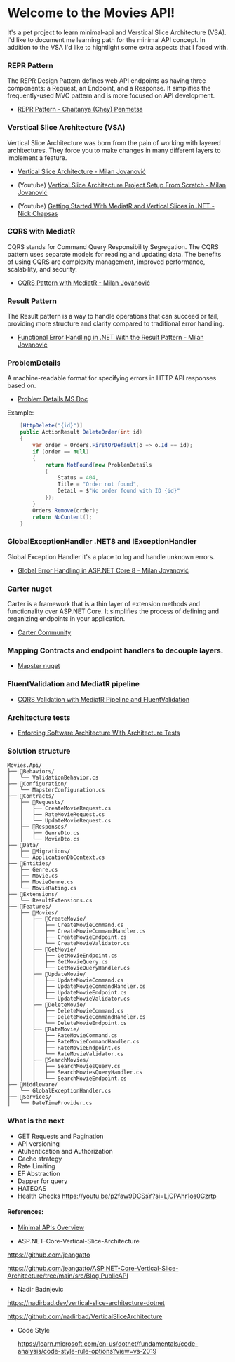 
# Welcome to the Movies API!

It's a pet project to learn minimal-api and Verstical Slice Architecture (VSA).
I'd like to document me learning path for the minimal API concept.
In addition to the VSA I'd like to hightlight some extra aspects that I faced with.


### REPR Pattern

The REPR Design Pattern defines web API endpoints as having three components: a Request, an Endpoint, and a Response. It simplifies the frequently-used MVC pattern and is more focused on API development.

- [REPR Pattern - Chaitanya (Chey) Penmetsa](https://medium.com/codenx/repr-pattern-endpoints-in-net-8-013fff3e8cfa)

### Verstical Slice Architecture (VSA)

Vertical Slice Architecture was born from the pain of working with layered architectures. They force you to make changes in many different layers to implement a feature.

- [Vertical Slice Architecture - Milan Jovanović](https://www.milanjovanovic.tech/blog/vertical-slice-architecture)

- (Youtube) [Vertical Slice Architecture Project Setup From Scratch - Milan Jovanović](https://youtu.be/msjnfdeDCmo?si=tt7k_vb2R6-zWi7O)

- (Youtube) [Getting Started With MediatR and Vertical Slices in .NET - Nick Chapsas](https://youtu.be/Ve__md8LeDY?si=QgOsR294epD9Z5tp)


### CQRS with MediatR

CQRS stands for Command Query Responsibility Segregation. The CQRS pattern uses separate models for reading and updating data. The benefits of using CQRS are complexity management, improved performance, scalability, and security.

- [CQRS Pattern with MediatR - Milan Jovanović](https://www.milanjovanovic.tech/blog/cqrs-pattern-with-mediatr)


### Result Pattern

The Result pattern is a way to handle operations that can succeed or fail, providing more structure and clarity compared to traditional error handling.

- [Functional Error Handling in .NET With the Result Pattern - Milan Jovanović](https://www.milanjovanovic.tech/blog/functional-error-handling-in-dotnet-with-the-result-pattern)


### ProblemDetails

A machine-readable format for specifying errors in HTTP API responses based on.

- [Problem Details MS Doc](https://learn.microsoft.com/en-us/dotnet/api/microsoft.aspnetcore.mvc.problemdetails?view=aspnetcore-8.0)

Example:
```C#
    [HttpDelete("{id}")]
    public ActionResult DeleteOrder(int id)
    {
        var order = Orders.FirstOrDefault(o => o.Id == id);
        if (order == null)
        {
            return NotFound(new ProblemDetails
            {
                Status = 404,
                Title = "Order not found",
                Detail = $"No order found with ID {id}"
            });
        }
        Orders.Remove(order);
        return NoContent();
    }
```

### GlobalExceptionHandler .NET8 and IExceptionHandler

Global Exception Handler it's a place to log and handle unknown errors.

- [Global Error Handling in ASP.NET Core 8 - Milan Jovanović](https://www.milanjovanovic.tech/blog/global-error-handling-in-aspnetcore-8)


### Carter nuget

Carter is a framework that is a thin layer of extension methods and functionality over ASP.NET Core. 
It simplifies the process of defining and organizing endpoints in your application.

- [Carter Community](https://github.com/CarterCommunity/Carter/blob/main/README.md)

### Mapping Contracts and endpoint handlers to decouple layers.

- [Mapster nuget](https://github.com/MapsterMapper/Mapster/blob/master/README.md)

 
### FluentValidation and MediatR pipeline

- [CQRS Validation with MediatR Pipeline and FluentValidation](https://www.milanjovanovic.tech/blog/cqrs-validation-with-mediatr-pipeline-and-fluentvalidation)


### Architecture tests

- [Enforcing Software Architecture With Architecture Tests](https://www.milanjovanovic.tech/blog/enforcing-software-architecture-with-architecture-tests)

### Solution structure

```plaintext
Movies.Api/
├── 📁Behaviors/
│   └── ValidationBehavior.cs
├── 📁Configuration/
│   └── MapsterConfiguration.cs
├── 📁Contracts/
│   ├── 📁Requests/
│   │   ├── CreateMovieRequest.cs
│   │   ├── RateMovieRequest.cs
│   │   └── UpdateMovieRequest.cs
│   ├── 📁Responses/
│   │   ├── GenreDto.cs
│   │   └── MovieDto.cs
├── 📁Data/
│   ├── 📁Migrations/
│   └── ApplicationDbContext.cs
├── 📁Entities/
│   ├── Genre.cs
│   ├── Movie.cs
│   ├── MovieGenre.cs
│   └── MovieRating.cs
├── 📁Extensions/
│   └── ResultExtensions.cs
├── 📁Features/
│   ├── 📁Movies/
│   │   ├── 📁CreateMovie/
│   │   │   ├── CreateMovieCommand.cs
│   │   │   ├── CreateMovieCommandHandler.cs
│   │   │   ├── CreateMovieEndpoint.cs
│   │   │   └── CreateMovieValidator.cs
│   │   ├── 📁GetMovie/
│   │   │   ├── GetMovieEndpoint.cs
│   │   │   ├── GetMovieQuery.cs
│   │   │   └── GetMovieQueryHandler.cs
│   │   ├── 📁UpdateMovie/
│   │   │   ├── UpdateMovieCommand.cs
│   │   │   ├── UpdateMovieCommandHandler.cs
│   │   │   ├── UpdateMovieEndpoint.cs
│   │   │   └── UpdateMovieValidator.cs
│   │   ├── 📁DeleteMovie/
│   │   │   ├── DeleteMovieCommand.cs
│   │   │   ├── DeleteMovieCommandHandler.cs
│   │   │   └── DeleteMovieEndpoint.cs
│   │   ├── 📁RateMovie/
│   │   │   ├── RateMovieCommand.cs
│   │   │   ├── RateMovieCommandHandler.cs
│   │   │   ├── RateMovieEndpoint.cs
│   │   │   └── RateMovieValidator.cs
│   │   ├── 📁SearchMovies/
│   │   │   ├── SearchMoviesQuery.cs
│   │   │   ├── SearchMoviesQueryHandler.cs
│   │   │   └── SearchMovieEndpoint.cs
├── 📁Middleware/
│   └── GlobalExceptionHandler.cs
├── 📁Services/
│   └── DateTimeProvider.cs

```

### What is the next
- GET Requests and Pagination
- API versioning
- Atuhentication and Authorization
- Cache strategy
- Rate Limiting
- EF Abstraction
- Dapper for query
- HATEOAS
- Health Checks https://youtu.be/p2faw9DCSsY?si=LjCPAhr1os0Czrtp

#### References:
 - [Minimal APIs Overview](https://learn.microsoft.com/en-us/aspnet/core/fundamentals/minimal-apis/overview?view=aspnetcore-8.0)
 

 - ASP.NET-Core-Vertical-Slice-Architecture

 https://github.com/jeangatto

 https://github.com/jeangatto/ASP.NET-Core-Vertical-Slice-Architecture/tree/main/src/Blog.PublicAPI


 - Nadir Badnjevic

  https://nadirbad.dev/vertical-slice-architecture-dotnet

  https://github.com/nadirbad/VerticalSliceArchitecture


- Code Style

  https://learn.microsoft.com/en-us/dotnet/fundamentals/code-analysis/code-style-rule-options?view=vs-2019
